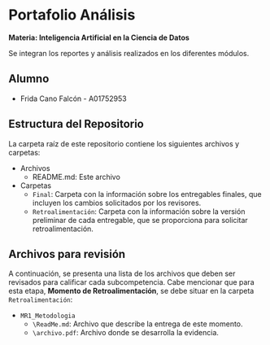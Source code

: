 # Portafolio Análisis
**Materia: Inteligencia Artificial en la Ciencia de Datos**

Se integran los reportes y análisis realizados en los diferentes módulos.

## Alumno
*  Frida Cano Falcón - A01752953

## Estructura del Repositorio
La carpeta raíz de este repositorio contiene los siguientes archivos y carpetas:

*  Archivos
   * README.md: Este archivo
*  Carpetas
   * `Final`: Carpeta con la información sobre los entregables finales, que incluyen los cambios solicitados por los revisores.
   * `Retroalimentación`: Carpeta con la información sobre la versión preliminar de cada entregable, que se proporciona para solicitar retroalimentación.

## Archivos para revisión

A continuación, se presenta una lista de los archivos que deben ser revisados para calificar cada subcompetencia. Cabe mencionar que para esta etapa, **Momento de Retroalimentación**, se debe situar en la carpeta `Retroalimentación`:

*  `MR1_Metodologia`
   * `\ReadMe.md`: Archivo que describe la entrega de este momento.
   * `\archivo.pdf`: Archivo donde se desarrolla la evidencia.
   
